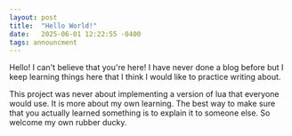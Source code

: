 ```yaml
---
layout: post
title:  "Hello World!"
date:   2025-06-01 12:22:55 -0400
tags: announcment
---
```

Hello! I can't believe that you're here! I have never done a blog before but I
keep learning things here that I think I would like to practice writing about.

This project was never about implementing a version of lua that everyone would
use. It is more about my own learning. The best way to make sure that you actually
learned something is to explain it to someone else. So welcome my own rubber ducky.
